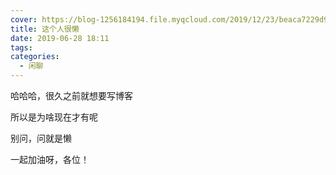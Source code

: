 ```yaml
---
cover: https://blog-1256184194.file.myqcloud.com/2019/12/23/beaca7229d9c5.jpg
title: 这个人很懒
date: 2019-06-28 18:11 
tags:
categories:
  - 闲聊
---
```


哈哈哈，很久之前就想要写博客

所以是为啥现在才有呢

别问，问就是懒

一起加油呀，各位！